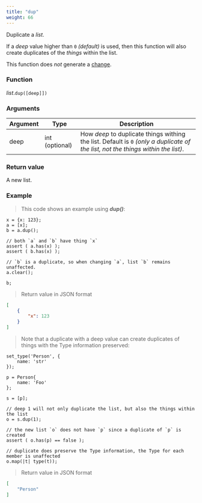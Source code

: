 ```yaml
---
title: "dup"
weight: 66
---
```


Duplicate a *list*.

If a *deep* value higher than `0` *(default)* is used, then this function will also create duplicates of the *things* within the list.

This function does *not* generate a [change](../../../overview/changes).

### Function

*list*.`dup([deep]])`

### Arguments

Argument | Type | Description
-------- | ---- | -----------
deep | int (optional) | How *deep* to duplicate things withing the list. Default is `0` *(only a duplicate of the list, not the things within the list)*.

### Return value

A new list.

### Example

> This code shows an example using ***dup()***:

```thingsdb,json_response
x = {x: 123};
a = [x];
b = a.dup();

// both `a` and `b` have thing `x`
assert ( a.has(x) );
assert ( b.has(x) );

// `b` is a duplicate, so when changing `a`, list `b` remains unaffected.
a.clear();

b;
```

> Return value in JSON format

```json
[
    {
        "x": 123
    }
]
```

> Note that a duplicate with a deep value can create duplicates of things with the Type information preserved:

```thingsdb,json_response
set_type('Person', {
    name: 'str'
});

p = Person{
    name: 'Foo'
};

s = [p];

// deep 1 will not only duplicate the list, but also the things within the list
o = s.dup(1);

// the new list `o` does not have `p` since a duplicate of `p` is created
assert ( o.has(p) == false );

// duplicate does preserve the Type information, the Type for each member is unaffected
o.map(|t| type(t));
```

> Return value in JSON format

```json
[
    "Person"
]
```

